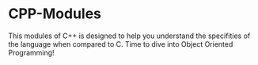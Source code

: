# CPP-Modules
This modules of C++ is designed to help you understand the specifities of the language when compared to C. Time to dive into Object Oriented Programming!

